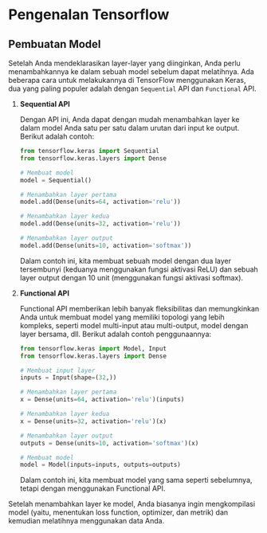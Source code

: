 # Pengenalan Tensorflow

## Pembuatan Model
Setelah Anda mendeklarasikan layer-layer yang diinginkan, Anda perlu menambahkannya ke dalam sebuah model sebelum dapat melatihnya. Ada beberapa cara untuk melakukannya di TensorFlow menggunakan Keras, dua yang paling populer adalah dengan `Sequential` API dan `Functional` API.

1. **Sequential API**

   Dengan API ini, Anda dapat dengan mudah menambahkan layer ke dalam model Anda satu per satu dalam urutan dari input ke output. Berikut adalah contoh:

   ```python
   from tensorflow.keras import Sequential
   from tensorflow.keras.layers import Dense

   # Membuat model
   model = Sequential()

   # Menambahkan layer pertama
   model.add(Dense(units=64, activation='relu'))

   # Menambahkan layer kedua
   model.add(Dense(units=32, activation='relu'))

   # Menambahkan layer output
   model.add(Dense(units=10, activation='softmax'))
   ```

   Dalam contoh ini, kita membuat sebuah model dengan dua layer tersembunyi (keduanya menggunakan fungsi aktivasi ReLU) dan sebuah layer output dengan 10 unit (menggunakan fungsi aktivasi softmax).

2. **Functional API**

   Functional API memberikan lebih banyak fleksibilitas dan memungkinkan Anda untuk membuat model yang memiliki topologi yang lebih kompleks, seperti model multi-input atau multi-output, model dengan layer bersama, dll. Berikut adalah contoh penggunaannya:

   ```python
   from tensorflow.keras import Model, Input
   from tensorflow.keras.layers import Dense

   # Membuat input layer
   inputs = Input(shape=(32,))

   # Menambahkan layer pertama
   x = Dense(units=64, activation='relu')(inputs)

   # Menambahkan layer kedua
   x = Dense(units=32, activation='relu')(x)

   # Menambahkan layer output
   outputs = Dense(units=10, activation='softmax')(x)

   # Membuat model
   model = Model(inputs=inputs, outputs=outputs)
   ```

   Dalam contoh ini, kita membuat model yang sama seperti sebelumnya, tetapi dengan menggunakan Functional API.

Setelah menambahkan layer ke model, Anda biasanya ingin mengkompilasi model (yaitu, menentukan loss function, optimizer, dan metrik) dan kemudian melatihnya menggunakan data Anda.